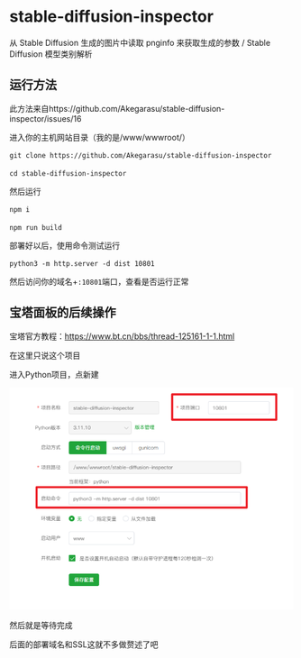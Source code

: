 # stable-diffusion-inspector

从 Stable Diffusion 生成的图片中读取 pnginfo 来获取生成的参数 / Stable Diffusion 模型类别解析

## 运行方法
此方法来自https://github.com/Akegarasu/stable-diffusion-inspector/issues/16

进入你的主机网站目录（我的是/www/wwwroot/）
```
git clone https://github.com/Akegarasu/stable-diffusion-inspector

cd stable-diffusion-inspector
```
然后运行
```
npm i

npm run build
```
部署好以后，使用命令测试运行
```
python3 -m http.server -d dist 10801
```
然后访问你的域名+`:10801`端口，查看是否运行正常

## 宝塔面板的后续操作

宝塔官方教程：https://www.bt.cn/bbs/thread-125161-1-1.html

在这里只说这个项目

进入Python项目，点新建

![](tutorial_img/宝塔面板的设置.png?raw=true)

然后就是等待完成

后面的部署域名和SSL这就不多做赘述了吧

